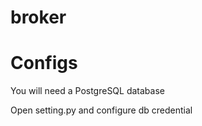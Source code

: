 # broker

<H1>Configs</H1>

<p>You will need a PostgreSQL database</p>

<p>Open setting.py and configure db credential</p>
